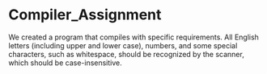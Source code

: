 # Compiler_Assignment
We created a program that compiles with specific requirements. All English letters (including  upper and lower case), numbers, and some special characters, such as whitespace, should be  recognized by the scanner, which should be case-insensitive.
